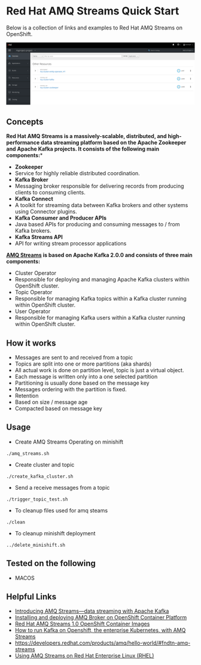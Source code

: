 # Red Hat AMQ Streams Quick Start

Below is a collection of links and examples to Red Hat AMQ Streams on OpenShift.  


![alt text](https://raw.githubusercontent.com/tosin2013/roar/master/red_hat_amq_streams/mycluster.png "My Red Hat AMQ Streams Cluster")

## Concepts
**Red Hat AMQ Streams is a massively-scalable, distributed, and high-performance data streaming
platform based on the Apache Zookeeper and Apache Kafka projects. It consists of the following main
components:***  
 * **Zookeeper**
  * Service for highly reliable distributed coordination.
 * **Kafka Broker**
  * Messaging broker responsible for delivering records from producing clients to consuming clients.
 * **Kafka Connect**
  * A toolkit for streaming data between Kafka brokers and other systems using Connector plugins.
 * **Kafka Consumer and Producer APIs**
  * Java based APIs for producing and consuming messages to / from Kafka brokers.
 * **Kafka Streams API**
  * API for writing stream processor applications  

**[AMQ Streams](https://access.redhat.com/documentation/en-us/red_hat_amq/7.2/html/using_amq_streams_on_openshift_container_platform/overview-str) is based on Apache Kafka 2.0.0 and consists of three main components:**

  * Cluster Operator
   * Responsible for deploying and managing Apache Kafka clusters within OpenShift cluster.
  * Topic Operator
   * Responsible for managing Kafka topics within a Kafka cluster running within OpenShift cluster.
  * User Operator
   * Responsible for managing Kafka users within a Kafka cluster running within OpenShift cluster.

## How it works
  * Messages are sent to and received  from a topic
   * Topics are split into one or more partitions (aka shards)
   * All actual work is done on partition level, topic is just a virtual object.
  * Each message is written only into a one selected partition
   * Partitioning is usually done based on the message key
   * Messages ordering with the partition is fixed.
  * Retention
   * Based on size / message age
   * Compacted based on message key

## Usage
* Create AMQ Streams Operating on minishift
 ```
 ./amq_streams.sh
 ```
* Create cluster and topic
```
./create_kafka_cluster.sh
```
* Send a receive messages from a topic
```
./trigger_topic_test.sh
```
* To cleanup files used for amq steams
```
./clean
```
* To cleanup minishift deployment
```
../delete_minishift.sh
```

## Tested on the following
 * MACOS
## Helpful Links
 * [Introducing AMQ Streams—data streaming with Apache Kafka](https://www.redhat.com/de/about/videos/summit-2018-introducing-amq-streams-data-streaming-apache-kafka)
 * [Installing and deploying AMQ Broker on OpenShift Container Platform](https://access.redhat.com/documentation/en-us/red_hat_amq/7.2/html-single/deploying_amq_broker_on_openshift_container_platform/index#install-deploy-ocp-broker-ocp)
 * [Red Hat AMQ Streams 1.0 OpenShift Container Images](https://github.com/jboss-container-images/amqstreams-1-openshift-image)  
 * [How to run Kafka on Openshift, the enterprise Kubernetes, with AMQ Streams](https://developers.redhat.com/blog/2018/10/29/how-to-run-kafka-on-openshift-the-enterprise-kubernetes-with-amq-streams/)  
 * https://developers.redhat.com/products/amq/hello-world/#fndtn-amq-streams
 * [Using AMQ Streams on Red Hat Enterprise
 Linux (RHEL)](https://access.redhat.com/documentation/en-us/red_hat_amq/7.2/pdf/using_amq_streams_on_red_hat_enterprise_linux_rhel/Red_Hat_AMQ-7.2-Using_AMQ_Streams_on_Red_Hat_Enterprise_Linux_RHEL-en-US.pdf)  
